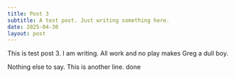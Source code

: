 ```yaml
---
title: Post 3
subtitle: A test post. Just writing something here.
date: 2025-04-30
layout: post
---
```


This is test post 3. I am writing. All work and no play makes Greg a dull boy.

Nothing else to say. This is another line.
done
